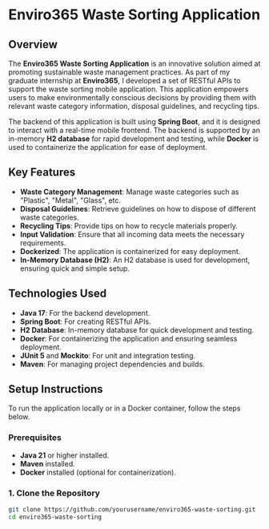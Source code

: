 # Enviro365 Waste Sorting Application

## Overview

The **Enviro365 Waste Sorting Application** is an innovative solution aimed at promoting sustainable waste management practices. As part of my graduate internship at **Enviro365**, I developed a set of RESTful APIs to support the waste sorting mobile application. This application empowers users to make environmentally conscious decisions by providing them with relevant waste category information, disposal guidelines, and recycling tips.

The backend of this application is built using **Spring Boot**, and it is designed to interact with a real-time mobile frontend. The backend is supported by an in-memory **H2 database** for rapid development and testing, while **Docker** is used to containerize the application for ease of deployment.

## Key Features

- **Waste Category Management**: Manage waste categories such as "Plastic", "Metal", "Glass", etc.
- **Disposal Guidelines**: Retrieve guidelines on how to dispose of different waste categories.
- **Recycling Tips**: Provide tips on how to recycle materials properly.
- **Input Validation**: Ensure that all incoming data meets the necessary requirements.
- **Dockerized**: The application is containerized for easy deployment.
- **In-Memory Database (H2)**: An H2 database is used for development, ensuring quick and simple setup.

## Technologies Used

- **Java 17**: For the backend development.
- **Spring Boot**: For creating RESTful APIs.
- **H2 Database**: In-memory database for quick development and testing.
- **Docker**: For containerizing the application and ensuring seamless deployment.
- **JUnit 5** and **Mockito**: For unit and integration testing.
- **Maven**: For managing project dependencies and builds.

## Setup Instructions

To run the application locally or in a Docker container, follow the steps below.

### Prerequisites

- **Java 21** or higher installed.
- **Maven** installed.
- **Docker** installed (optional for containerization).

### 1. Clone the Repository

```bash
git clone https://github.com/yourusername/enviro365-waste-sorting.git
cd enviro365-waste-sorting
